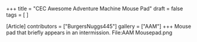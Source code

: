 +++
title = "CEC Awesome Adventure Machine Mouse Pad"
draft = false
tags = [ ]

[Article]
contributors = ["BurgersNuggs445"]
gallery = ["AAM"]
+++
Mouse pad that briefly appears in an  intermission.<gallery>
File:AAM Mousepad.png
</gallery>